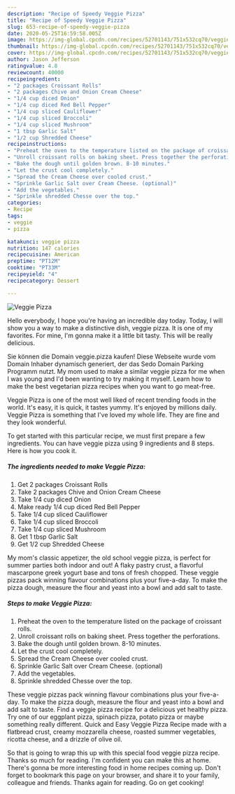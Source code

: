 ```yaml
---
description: "Recipe of Speedy Veggie Pizza"
title: "Recipe of Speedy Veggie Pizza"
slug: 653-recipe-of-speedy-veggie-pizza
date: 2020-05-25T16:59:58.005Z
image: https://img-global.cpcdn.com/recipes/52701143/751x532cq70/veggie-pizza-recipe-main-photo.jpg
thumbnail: https://img-global.cpcdn.com/recipes/52701143/751x532cq70/veggie-pizza-recipe-main-photo.jpg
cover: https://img-global.cpcdn.com/recipes/52701143/751x532cq70/veggie-pizza-recipe-main-photo.jpg
author: Jason Jefferson
ratingvalue: 4.8
reviewcount: 40000
recipeingredient:
- "2 packages Croissant Rolls"
- "2 packages Chive and Onion Cream Cheese"
- "1/4 cup diced Onion"
- "1/4 cup diced Red Bell Pepper"
- "1/4 cup sliced Cauliflower"
- "1/4 cup sliced Broccoli"
- "1/4 cup sliced Mushroom"
- "1 tbsp Garlic Salt"
- "1/2 cup Shredded Cheese"
recipeinstructions:
- "Preheat the oven to the temperature listed on the package of croissant rolls."
- "Unroll croissant rolls on baking sheet. Press together the perforations."
- "Bake the dough until golden brown. 8-10 minutes."
- "Let the crust cool completely."
- "Spread the Cream Cheese over cooled crust."
- "Sprinkle Garlic Salt over Cream Cheese. (optional)"
- "Add the vegetables."
- "Sprinkle shredded Chesse over the top."
categories:
- Recipe
tags:
- veggie
- pizza

katakunci: veggie pizza 
nutrition: 147 calories
recipecuisine: American
preptime: "PT12M"
cooktime: "PT33M"
recipeyield: "4"
recipecategory: Dessert

---
```



![Veggie Pizza](https://img-global.cpcdn.com/recipes/52701143/751x532cq70/veggie-pizza-recipe-main-photo.jpg)

Hello everybody, I hope you're having an incredible day today. Today, I will show you a way to make a distinctive dish, veggie pizza. It is one of my favorites. For mine, I'm gonna make it a little bit tasty. This will be really delicious.

Sie können die Domain veggie.pizza kaufen! Diese Webseite wurde vom Domain Inhaber dynamisch generiert, der das Sedo Domain Parking Programm nutzt. My mom used to make a similar veggie pizza for me when I was young and I&#39;d been wanting to try making it myself. Learn how to make the best vegetarian pizza recipes when you want to go meat-free.

Veggie Pizza is one of the most well liked of recent trending foods in the world. It's easy, it is quick, it tastes yummy. It's enjoyed by millions daily. Veggie Pizza is something that I've loved my whole life. They are fine and they look wonderful.


To get started with this particular recipe, we must first prepare a few ingredients. You can have veggie pizza using 9 ingredients and 8 steps. Here is how you cook it.

<!--inarticleads1-->

##### The ingredients needed to make Veggie Pizza:

1. Get 2 packages Croissant Rolls
1. Take 2 packages Chive and Onion Cream Cheese
1. Take 1/4 cup diced Onion
1. Make ready 1/4 cup diced Red Bell Pepper
1. Take 1/4 cup sliced Cauliflower
1. Take 1/4 cup sliced Broccoli
1. Take 1/4 cup sliced Mushroom
1. Get 1 tbsp Garlic Salt
1. Get 1/2 cup Shredded Cheese


My mom&#39;s classic appetizer, the old school veggie pizza, is perfect for summer parties both indoor and out! A flaky pastry crust, a flavorful mascarpone greek yogurt base and tons of fresh chopped. These veggie pizzas pack winning flavour combinations plus your five-a-day. To make the pizza dough, measure the flour and yeast into a bowl and add salt to taste. 

<!--inarticleads2-->

##### Steps to make Veggie Pizza:

1. Preheat the oven to the temperature listed on the package of croissant rolls.
1. Unroll croissant rolls on baking sheet. Press together the perforations.
1. Bake the dough until golden brown. 8-10 minutes.
1. Let the crust cool completely.
1. Spread the Cream Cheese over cooled crust.
1. Sprinkle Garlic Salt over Cream Cheese. (optional)
1. Add the vegetables.
1. Sprinkle shredded Chesse over the top.


These veggie pizzas pack winning flavour combinations plus your five-a-day. To make the pizza dough, measure the flour and yeast into a bowl and add salt to taste. Find a veggie pizza recipe for a delicious yet healthy pizza. Try one of our eggplant pizza, spinach pizza, potato pizza or maybe something really different. Quick and Easy Veggie Pizza Recipe made with a flatbread crust, creamy mozzarella cheese, roasted summer vegetables, ricotta cheese, and a drizzle of olive oil. 

So that is going to wrap this up with this special food veggie pizza recipe. Thanks so much for reading. I'm confident you can make this at home. There's gonna be more interesting food in home recipes coming up. Don't forget to bookmark this page on your browser, and share it to your family, colleague and friends. Thanks again for reading. Go on get cooking!
